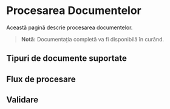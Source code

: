 # Procesarea Documentelor

Această pagină descrie procesarea documentelor.

> **Notă:** Documentația completă va fi disponibilă în curând.

## Tipuri de documente suportate

## Flux de procesare

## Validare